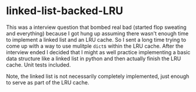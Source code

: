 # linked-list-backed-LRU
This was a interview question that bombed real bad (started flop sweating and everything) because I got hung up 
assuming there wasn't enough time to implement a linked list and an LRU cache. So I sent a long time trying to
come up with a way to use mulitple `dict`s within the LRU cache. After the interview ended I decided that 
I might as well practice implementing a basic data structure like a linked list in python and then actually 
finish the LRU cache. Unit tests included.

Note, the linked list is not necessarily completely implemented, just enough to serve as part 
of the LRU cache.
